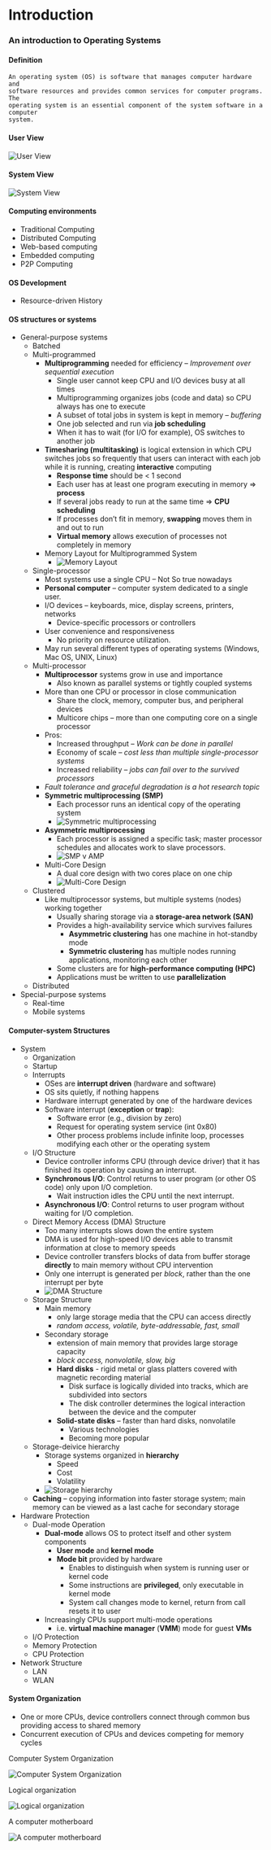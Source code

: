 Introduction
===

### An introduction to Operating Systems

#### Definition

```
An operating system (OS) is software that manages computer hardware and
software resources and provides common services for computer programs. The
operating system is an essential component of the system software in a computer
system.
```

#### User View

![User View](http://www.cs.uic.edu/~jbell/CourseNotes/OperatingSystems/images/Chapter1/1_1_SystemComponents.jpg "User View")

#### System View

![System View](http://www.cs.uic.edu/~jbell/CourseNotes/OperatingSystems/images/Chapter2/2_01_OS_Services.jpg "System View")

#### Computing environments
- Traditional Computing
- Distributed Computing
- Web-based computing
- Embedded computing
- P2P Computing

#### OS Development
- Resource-driven History

#### OS structures or systems
- General-purpose systems
  - Batched
  - Multi-programmed
    - **Multiprogramming** needed for efficiency – *Improvement over sequential execution*
      - Single user cannot keep CPU and I/O devices busy at all times
      - Multiprogramming organizes jobs (code and data) so CPU always has one to execute
      - A subset of total jobs in system is kept in memory – *buffering*
      - One job selected and run via **job scheduling**
      - When it has to wait (for I/O for example), OS switches to another job
    - **Timesharing (multitasking)** is logical extension in which CPU switches jobs so frequently that users can interact with each job while it is running, creating **interactive** computing
      - **Response time** should be < 1 second
      - Each user has at least one program executing in memory => **process**
      - If several jobs ready to run at the same time => **CPU scheduling**
      - If processes don’t fit in memory, **swapping** moves them in and out to run
      - **Virtual memory** allows execution of processes not completely in memory
    - Memory Layout for Multiprogrammed System
      - ![Memory Layout](http://www.cs.uic.edu/~jbell/CourseNotes/OperatingSystems/images/Chapter1/1_9_MemoryLayout.jpg "Memory Layout")
  - Single-processor
    - Most systems use a single CPU – Not So true nowadays
    - **Personal computer** – computer system dedicated to a single user.
    - I/O devices – keyboards, mice, display screens, printers, networks
      - Device-specific processors or controllers
    - User convenience and responsiveness
      - No priority on resource utilization.
    - May run several different types of operating systems (Windows,
    Mac OS, UNIX, Linux)
  - Multi-processor
    - **Multiprocessor** systems grow in use and importance
      - Also known as parallel systems or tightly coupled systems
    - More than one CPU or processor in close communication
      - Share the clock, memory, computer bus, and peripheral devices
      - Multicore chips – more than one computing core on a single processor
    - Pros:
      - Increased throughput – *Work can be done in parallel*
      - Economy of scale – *cost less than multiple single-processor systems*
      - Increased reliability – *jobs can fail over to the survived processors*
    - *Fault tolerance and graceful degradation is a hot research topic*
    - **Symmetric multiprocessing (SMP)**
      - Each processor runs an identical copy of the operating system
      - ![Symmetric multiprocessing](http://www.cs.uic.edu/~jbell/CourseNotes/OperatingSystems/images/Chapter1/1_6_SMP_Architecture.jpg "Symmetric multiprocessing")
    - **Asymmetric multiprocessing**
      - Each processor is assigned a specific task; master processor schedules and allocates work to slave processors.
      - ![SMP v AMP](http://docs.oracle.com/cd/A57673_01/DOC/server/doc/SPS73/image019.gif "SMP v AMP")
    - Multi-Core Design
      - A dual core design with two cores place on one chip
      - ![Multi-Core Design](http://www.cs.uic.edu/~jbell/CourseNotes/OperatingSystems/images/Chapter1/1_7_DualCore.jpg "Multi-Core Design")
  - Clustered
    - Like multiprocessor systems, but multiple systems (nodes) working together
      - Usually sharing storage via a **storage-area network (SAN)**
      - Provides a high-availability service which survives failures
        - **Asymmetric clustering** has one machine in hot-standby mode
        - **Symmetric clustering** has multiple nodes running applications, monitoring each other
      - Some clusters are for **high-performance computing (HPC)**
      - Applications must be written to use **parallelization**
  - Distributed
- Special-purpose systems
  - Real-time
  - Mobile systems

#### Computer-system Structures
- System
  - Organization
  - Startup
  - Interrupts
    - OSes are **interrupt driven** (hardware and software)
    - OS sits quietly, if nothing happens
    - Hardware interrupt generated by one of the hardware devices
    - Software interrupt (**exception** or **trap**):
      - Software error (e.g., division by zero)
      - Request for operating system service (int 0x80)
      - Other process problems include infinite loop, processes modifying each other or the operating system
  - I/O Structure
    - Device controller informs CPU (through device driver) that it has finished its operation by causing an interrupt.
    - **Synchronous I/O**: Control returns to user program (or other OS code) only upon I/O completion.
      - Wait instruction idles the CPU until the next interrupt.
    - **Asynchronous I/O**: Control returns to user program without waiting for I/O
completion.
  - Direct Memory Access (DMA) Structure
    - Too many interrupts slows down the entire system
    - DMA is used for high-speed I/O devices able to transmit information
    at close to memory speeds
    - Device controller transfers blocks of data from buffer storage
    **directly** to main memory without CPU intervention
    - Only one interrupt is generated per *block*, rather than the one
    interrupt per byte
    - ![DMA Structure](http://4.bp.blogspot.com/-3Tvpc_CkD3Q/UtFAuINMgxI/AAAAAAAABhU/258xMCzuVDk/s1600/dma.png "DMA Structure")
  - Storage Structure
    - Main memory
      - only large storage media that the CPU can access directly
      - *random access, volatile, byte-addressable, fast, small*
    - Secondary storage
      - extension of main memory that provides large storage capacity
      - *block access, nonvolatile, slow, big*
      - **Hard disks** - rigid metal or glass platters covered with magnetic recording material
        - Disk surface is logically divided into tracks, which are subdivided into sectors
        - The disk controller determines the logical interaction between the device and the computer
      - **Solid-state disks** – faster than hard disks, nonvolatile
        - Various technologies
        - Becoming more popular
  - Storage-deivice hierarchy
    - Storage systems organized in **hierarchy**
      - Speed
      - Cost
      - Volatility
    - ![Storage hierarchy](http://www.cs.uic.edu/~jbell/CourseNotes/OperatingSystems/images/Chapter1/1_4_StorageDeviceHierarchy.jpg "Storage hierarchy")
  - **Caching** – copying information into faster storage system; main memory can be viewed as a last cache for secondary storage
- Hardware Protection
  - Dual-mode Operation
    - **Dual-mode** allows OS to protect itself and other system components
      - **User mode** and **kernel mode**
      - **Mode bit** provided by hardware
        - Enables to distinguish when system is running user or kernel code
        - Some instructions are **privileged**, only executable in kernel mode
        - System call changes mode to kernel, return from call resets it to user
    - Increasingly CPUs support multi-mode operations
      - i.e. **virtual machine manager** (**VMM**) mode for guest **VMs**
  - I/O Protection
  - Memory Protection
  - CPU Protection
- Network Structure
  - LAN
  - WLAN

#### System Organization
- One or more CPUs, device controllers connect through common
bus providing access to shared memory
- Concurrent execution of CPUs and devices competing for
memory cycles

Computer System Organization

![Computer System Organization](http://www.cs.odu.edu/~cs471w/spring11/lectures/introduction_files/image004.jpg "Computer System Organization")

Logical organization

![Logical organization](http://upload.wikimedia.org/wikipedia/commons/thumb/b/bd/Motherboard_diagram.svg/2000px-Motherboard_diagram.svg.png "Logical organization")

A computer motherboard

![A computer motherboard ](http://images.hardwarecanucks.com/image/eldonko/Sabertooth/Board/layout.png "A computer motherboard ")
